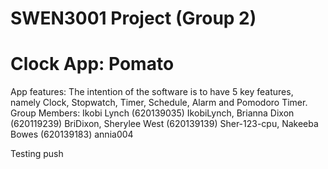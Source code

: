 # SWEN3001 Project (Group 2)
# Clock App: Pomato

App features: The intention of the software is to have 5 key features, namely Clock, Stopwatch, Timer, Schedule, Alarm and Pomodoro Timer.
Group Members:
Ikobi Lynch (620139035) IkobiLynch,
Brianna Dixon (620119239) BriDixon,
Sherylee West (620139139) Sher-123-cpu,
Nakeeba Bowes (620139183) annia004

Testing push
